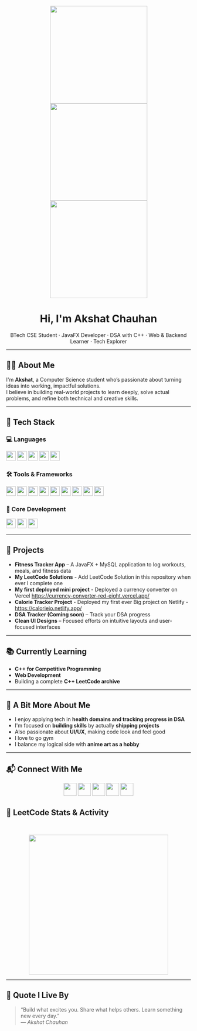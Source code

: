 <p align="center">
  <img src="https://i.pinimg.com/originals/81/a8/94/81a89421a2278f5a18901f28b556e4fb.gif" width="265"/>
  <img src="[https://i.pinimg.com/1200x/90/3a/2b/903a2b802fee7bf04365394866d5a9b5.jpg](https://i.pinimg.com/1200x/86/0a/24/860a241f962d49e28e20733ebe83a2ec.jpg)" width="265"/>
  <img src="https://i.pinimg.com/originals/81/a8/94/81a89421a2278f5a18901f28b556e4fb.gif" width="265"/>
</p>


<h1 align="center">Hi, I'm Akshat Chauhan</h1>
<p align="center">
  BTech CSE Student · JavaFX Developer · DSA with C++ · Web & Backend Learner · Tech Explorer
</p>


---

## 👨‍💻 About Me

I'm **Akshat**, a Computer Science student who’s passionate about turning ideas into working, impactful solutions.  
I believe in building real-world projects to learn deeply, solve actual problems, and refine both technical and creative skills.

---

## 🧰 Tech Stack

### 💻 Languages
<p>
  <img src="https://img.shields.io/badge/Java-007396?style=flat&logo=java&logoColor=white" height="26"/>
  <img src="https://img.shields.io/badge/C++-00599C?style=flat&logo=c%2B%2B&logoColor=white" height="26"/>
  <img src="https://img.shields.io/badge/HTML5-E34F26?style=flat&logo=html5&logoColor=white" height="26"/>
  <img src="https://img.shields.io/badge/CSS3-1572B6?style=flat&logo=css3&logoColor=white" height="26"/>
  <img src="https://img.shields.io/badge/JavaScript-F7DF1E?style=flat&logo=javascript&logoColor=black" height="26"/>
</p>

### 🛠️ Tools & Frameworks
<p>
  <img src="https://img.shields.io/badge/JavaFX-FF7800?style=flat&logo=java&logoColor=white" height="26"/>
  <img src="https://img.shields.io/badge/MySQL-4479A1?style=flat&logo=mysql&logoColor=white" height="26"/>
  <img src="https://img.shields.io/badge/React-61DAFB?style=flat&logo=react&logoColor=black" height="26"/>
  <img src="https://img.shields.io/badge/Node.js-339933?style=flat&logo=nodedotjs&logoColor=white" height="26"/>
  <img src="https://img.shields.io/badge/Express-000000?style=flat&logo=express&logoColor=white" height="26"/>
  <img src="https://img.shields.io/badge/MongoDB-47A248?style=flat&logo=mongodb&logoColor=white" height="26"/>
  <img src="https://img.shields.io/badge/IntelliJ_IDEA-000000?style=flat&logo=intellij-idea&logoColor=white" height="26"/>
  <img src="https://img.shields.io/badge/VS_Code-007ACC?style=flat&logo=visual-studio-code&logoColor=white" height="26"/>
  <img src="https://img.shields.io/badge/Git-F05032?style=flat&logo=git&logoColor=white" height="26"/>
</p>

### 🚀 Core Development
<p>
  <img src="https://img.shields.io/badge/C++-00599C?style=flat&logo=c%2B%2B&logoColor=white" height="26"/>
  <img src="https://img.shields.io/badge/Data%20Structures%20&%20Algorithms-FF6F00?style=flat&logo=codeforces&logoColor=white" height="26"/>
  <img src="https://img.shields.io/badge/Competitive%20Programming-1E90FF?style=flat&logo=leetcode&logoColor=white" height="26"/>
</p>

---

## 🧩 Projects

- **Fitness Tracker App** – A JavaFX + MySQL application to log workouts, meals, and fitness data
- **My LeetCode Solutions** - Add LeetCode Solution in this repository when ever I complete one
- **My first deployed mini project** - Deployed a currency converter on Vercel https://currency-converter-red-eight.vercel.app/
- **Calorie Tracker Project** - Deployed my first ever Big project on Netlify - https://calorieio.netlify.app/
- **DSA Tracker (Coming soon)** – Track your DSA progress
- **Clean UI Designs** – Focused efforts on intuitive layouts and user-focused interfaces

---

## 📚 Currently Learning

- **C++ for Competitive Programming** 
- **Web Development**
- Building a complete **C++ LeetCode archive**

---

## 🧠 A Bit More About Me

- I enjoy applying tech in **health domains and tracking progress in DSA**  
- I'm focused on **building skills** by actually **shipping projects**  
- Also passionate about **UI/UX**, making code look and feel good
- I love to go gym
- I balance my logical side with **anime art as a hobby**


---

## 📬 Connect With Me

<div align="center">
  <a href="mailto:chauhanakshat50@gmail.com" target="_blank" style="text-decoration: none;">
    <img src="https://img.shields.io/badge/Email-D14836?style=for-the-badge&logo=gmail&logoColor=white" height="35" />
  </a>
  <a href="https://www.linkedin.com/in/akshat-chauhan-ba2a64326/" target="_blank" style="text-decoration: none;">
    <img src="https://img.shields.io/badge/LinkedIn-0A66C2?style=for-the-badge&logo=linkedin&logoColor=white" height="35" />
  </a>
  <a href="https://leetcode.com/u/Akshat_Chauhan_7/" target="_blank" style="text-decoration: none;">
    <img src="https://img.shields.io/badge/LeetCode-FFA116?style=for-the-badge&logo=leetcode&logoColor=white" height="35" />
  </a>
  <a href="https://github.com/AkshatChauhan7" target="_blank" style="text-decoration: none;">
    <img src="https://img.shields.io/badge/GitHub-181717?style=for-the-badge&logo=github&logoColor=white" height="35" />
  </a>
  <a href="https://linktr.ee/akshatchauhan7" target="_blank" style="text-decoration: none;">
    <img src="https://img.shields.io/badge/Linktree-39e09b?style=for-the-badge&logo=linktree&logoColor=white" height="35" />
  </a>
</div>


<!-- ──────────────────────────────── -->
## 🧮 LeetCode Stats & Activity

<div align="center">

&nbsp;&nbsp;

<!-- 52-week heatmap card -->
<img src="https://leetcard.jacoblin.cool/Akshat_Chauhan_7?ext=heatmap&theme=dark&font=baloo&border=true&radius=14" width="380" />

</div>

<!-- ──────────────────────────────── -->


---

## 💬 Quote I Live By

> “Build what excites you. Share what helps others. Learn something new every day.”  
> — *Akshat Chauhan*




